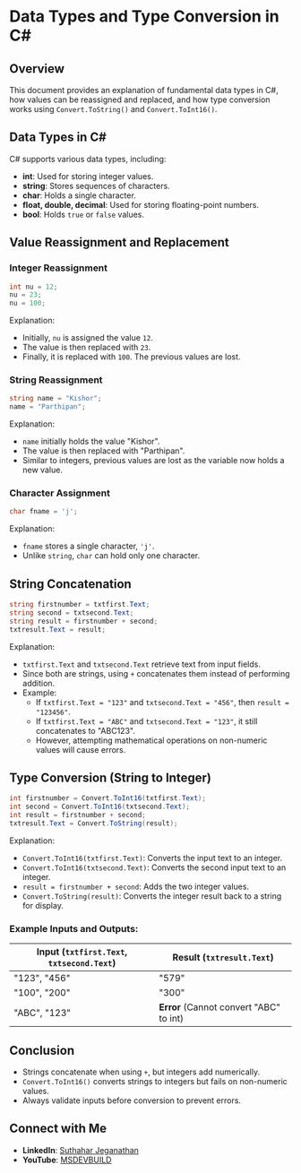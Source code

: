 # Data Types and Type Conversion in C#

## Overview
This document provides an explanation of fundamental data types in C#, how values can be reassigned and replaced, and how type conversion works using `Convert.ToString()` and `Convert.ToInt16()`.

## Data Types in C#
C# supports various data types, including:
- **int**: Used for storing integer values.
- **string**: Stores sequences of characters.
- **char**: Holds a single character.
- **float, double, decimal**: Used for storing floating-point numbers.
- **bool**: Holds `true` or `false` values.

## Value Reassignment and Replacement

### Integer Reassignment
```csharp
int nu = 12;
nu = 23;
nu = 100;
```
Explanation:
- Initially, `nu` is assigned the value `12`.
- The value is then replaced with `23`.
- Finally, it is replaced with `100`. The previous values are lost.

### String Reassignment
```csharp
string name = "Kishor";
name = "Parthipan";
```
Explanation:
- `name` initially holds the value "Kishor".
- The value is then replaced with "Parthipan".
- Similar to integers, previous values are lost as the variable now holds a new value.

### Character Assignment
```csharp
char fname = 'j';
```
Explanation:
- `fname` stores a single character, `'j'`.
- Unlike `string`, `char` can hold only one character.

## String Concatenation
```csharp
string firstnumber = txtfirst.Text;
string second = txtsecond.Text;
string result = firstnumber + second;
txtresult.Text = result;
```
Explanation:
- `txtfirst.Text` and `txtsecond.Text` retrieve text from input fields.
- Since both are strings, using `+` concatenates them instead of performing addition.
- Example:
  - If `txtfirst.Text = "123"` and `txtsecond.Text = "456"`, then `result = "123456"`.
  - If `txtfirst.Text = "ABC"` and `txtsecond.Text = "123"`, it still concatenates to "ABC123".
  - However, attempting mathematical operations on non-numeric values will cause errors.

## Type Conversion (String to Integer)
```csharp
int firstnumber = Convert.ToInt16(txtfirst.Text);
int second = Convert.ToInt16(txtsecond.Text);
int result = firstnumber + second;
txtresult.Text = Convert.ToString(result);
```
Explanation:
- `Convert.ToInt16(txtfirst.Text)`: Converts the input text to an integer.
- `Convert.ToInt16(txtsecond.Text)`: Converts the second input text to an integer.
- `result = firstnumber + second`: Adds the two integer values.
- `Convert.ToString(result)`: Converts the integer result back to a string for display.

### Example Inputs and Outputs:
| Input (`txtfirst.Text`, `txtsecond.Text`) | Result (`txtresult.Text`) |
|--------------------------------|------------------|
| "123", "456"                  | "579"            |
| "100", "200"                  | "300"            |
| "ABC", "123"                  | **Error** (Cannot convert "ABC" to int) |

## Conclusion
- Strings concatenate when using `+`, but integers add numerically.
- `Convert.ToInt16()` converts strings to integers but fails on non-numeric values.
- Always validate inputs before conversion to prevent errors.


## Connect with Me
- **LinkedIn**: [Suthahar Jeganathan](https://www.linkedin.com/in/jssuthahar/)
- **YouTube**: [MSDEVBUILD](https://www.youtube.com/@MSDEVBUILD)


